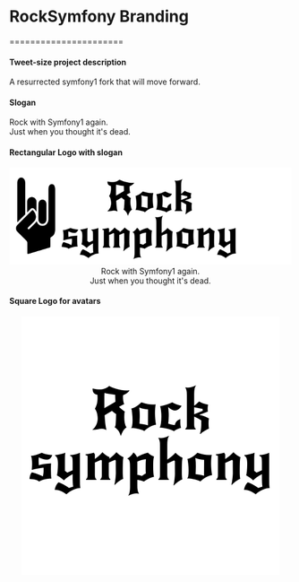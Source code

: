 # RockSymfony Branding
======================

#### Tweet-size project description 

A resurrected symfony1 fork that will move forward.


#### Slogan

Rock with Symfony1 again.<br/>
Just when you thought it's dead.


#### Rectangular Logo with slogan
 
<p align="center">
  <img src="logo/logo_hand.png" alt="Rock Symfony"><br/>
  Rock with Symfony1 again.<br/>
  Just when you thought it's dead.
</p>


#### Square Logo for avatars

<p align="center">
  <img src="logo/logo_square.png" alt="Rock Symfony"><br/>
</p>
